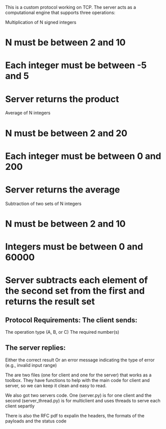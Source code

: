 This is a custom protocol working on TCP. The server acts as a computational engine that supports three operations:

Multiplication of N signed integers

# N must be between 2 and 10
# Each integer must be between -5 and 5
# Server returns the product

Average of N integers

# N must be between 2 and 20
# Each integer must be between 0 and 200
# Server returns the average

Subtraction of two sets of N integers

# N must be between 2 and 10
# Integers must be between 0 and 60000
# Server subtracts each element of the second set from the first and returns the result set


Protocol Requirements:
The client sends:
------------------------------------------------------------------------------------------
The operation type (A, B, or C)
The required number(s)

The server replies:
------------------------------------------------------------------------------------------
Either the correct result
Or an error message indicating the type of error (e.g., invalid input range)

The are two files (one for client and one for the server) that works as a toolbox.
They have functions to help with the main code for client and server, so we can keep it clean and easy to read.

We also got two servers code. One (server.py) is for one client and the second (server_thread.py) is for multiclient and uses threads to serve each client separtly

There is also the RFC pdf to expalin the headers, the formats of the payloads and the status code
